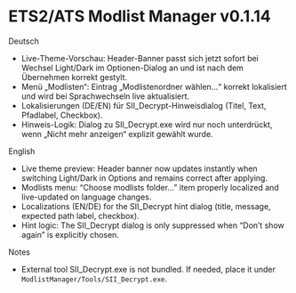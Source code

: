 # ETS2/ATS Modlist Manager v0.1.14

Deutsch
- Live-Theme-Vorschau: Header-Banner passt sich jetzt sofort bei Wechsel Light/Dark im Optionen-Dialog an und ist nach dem Übernehmen korrekt gestylt.
- Menü „Modlisten“: Eintrag „Modlistenordner wählen…“ korrekt lokalisiert und wird bei Sprachwechseln live aktualisiert.
- Lokalisierungen (DE/EN) für SII_Decrypt-Hinweisdialog (Titel, Text, Pfadlabel, Checkbox).
- Hinweis-Logik: Dialog zu SII_Decrypt.exe wird nur noch unterdrückt, wenn „Nicht mehr anzeigen“ explizit gewählt wurde.

English
- Live theme preview: Header banner now updates instantly when switching Light/Dark in Options and remains correct after applying.
- Modlists menu: “Choose modlists folder…” item properly localized and live-updated on language changes.
- Localizations (EN/DE) for the SII_Decrypt hint dialog (title, message, expected path label, checkbox).
- Hint logic: The SII_Decrypt dialog is only suppressed when “Don’t show again” is explicitly chosen.

Notes
- External tool SII_Decrypt.exe is not bundled. If needed, place it under `ModlistManager/Tools/SII_Decrypt.exe`.
